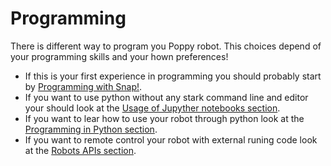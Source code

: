 # Programming
There is different way to program you Poppy robot. This choices depend of your programming skills and your hown preferences!

- If this is your first experience in programming you should probably start by [Programming with Snap!](snap.md).
- If you want to use python without any stark command line and editor your should look at the [Usage of Jupyther notebooks section](notebooks.md).
- If you want to lear how to use your robot through python look at the [Programming in Python section](python.md).
- If you want to remote control your robot with external runing code look at the [Robots APIs section](rest.md).
